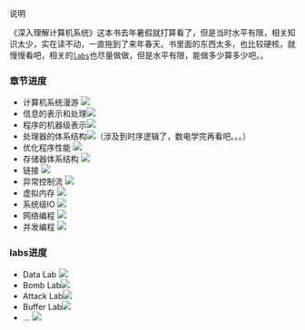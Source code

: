 说明

《深入理解计算机系统》这本书去年暑假就打算看了，但是当时水平有限，相关知识太少，实在读不动，一直拖到了来年春天。书里面的东西太多，也比较硬核，就慢慢看吧，相关的[`labs`](http://csapp.cs.cmu.edu/3e/labs.html)也尽量做做，但是水平有限，能做多少算多少吧。。

### 章节进度

-  计算机系统漫游    ![](http://progressed.io/bar/100)
-  信息的表示和处理![](http://progressed.io/bar/100)
-  程序的机器级表示![](http://progressed.io/bar/100)
-  处理器的体系结构![](http://progressed.io/bar/40)（涉及到时序逻辑了，数电学完再看吧。。。）
-  优化程序性能          ![](http://progressed.io/bar/100) 
-  存储器体系结构     ![](http://progressed.io/bar/100)
-  链接                          ![](http://progressed.io/bar/100)
-  异常控制流              ![](http://progressed.io/bar/0)
-  虚拟内存                  ![](http://progressed.io/bar/0)
-  系统级IO                  ![](http://progressed.io/bar/0)
-  网络编程                 ![](http://progressed.io/bar/0)
-  并发编程                ![](http://progressed.io/bar/0)

### labs进度

- Data Lab   ![](http://progressed.io/bar/50)
- Bomb  Lab![](http://progressed.io/bar/10)
- Attack Lab![](http://progressed.io/bar/0)
- Buffer Lab![](http://progressed.io/bar/0)
- ...              ![](http://progressed.io/bar/0)